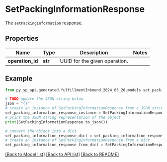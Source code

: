 # SetPackingInformationResponse

The `setPackingInformation` response.

## Properties

Name | Type | Description | Notes
------------ | ------------- | ------------- | -------------
**operation_id** | **str** | UUID for the given operation. | 

## Example

```python
from py_sp_api.generated.fulfillmentInbound_2024_03_20.models.set_packing_information_response import SetPackingInformationResponse

# TODO update the JSON string below
json = "{}"
# create an instance of SetPackingInformationResponse from a JSON string
set_packing_information_response_instance = SetPackingInformationResponse.from_json(json)
# print the JSON string representation of the object
print(SetPackingInformationResponse.to_json())

# convert the object into a dict
set_packing_information_response_dict = set_packing_information_response_instance.to_dict()
# create an instance of SetPackingInformationResponse from a dict
set_packing_information_response_from_dict = SetPackingInformationResponse.from_dict(set_packing_information_response_dict)
```
[[Back to Model list]](../README.md#documentation-for-models) [[Back to API list]](../README.md#documentation-for-api-endpoints) [[Back to README]](../README.md)



